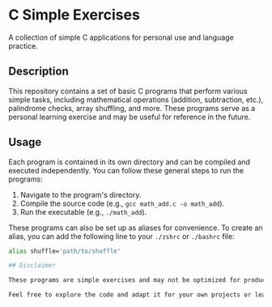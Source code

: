 # C Simple Exercises

A collection of simple C applications for personal use and language practice.

## Description

This repository contains a set of basic C programs that perform various simple tasks, including mathematical operations (addition, subtraction, etc.), palindrome checks, array shuffling, and more. These programs serve as a personal learning exercise and may be useful for reference in the future.

## Usage

Each program is contained in its own directory and can be compiled and executed independently. You can follow these general steps to run the programs:

1. Navigate to the program's directory.
2. Compile the source code (e.g., `gcc math_add.c -o math_add`).
3. Run the executable (e.g., `./math_add`).

These programs can also be set up as aliases for convenience. To create an alias, you can add the following line to your `./zshrc` or `./bashrc` file:

```bash
alias shuffle='path/to/shuffle'

## Disclaimer

These programs are simple exercises and may not be optimized for production use. They are primarily intended for personal learning and experimentation.

Feel free to explore the code and adapt it for your own projects or learning purposes.


